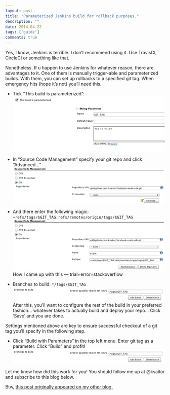 ```yaml
---
layout: post
title: "Parameterized Jenkins build for rollback purposes."
description: ""
date: 2014-04-22
tags: ['guide']
comments: true
---
```



Yes, I know, Jenkins is terrible. I don’t recommend using it. Use TravisCI, CircleCI or something like that.

Nonetheless. If u happen to use Jenkins for whatever reason, there are advantages to it. One of them is manually trigger-able and parameterized builds. With them, you can set up rollbacks to a specified git tag.
When emergency hits (hope it’s not) you’ll need this.

- Tick “This build is parameterized”:
![1](/images/parameterized-jenkins-build-for-rollback-purposes/1.png)

- In “Source Code Management” specify your git repo and click “Advanced…”
![2](/images/parameterized-jenkins-build-for-rollback-purposes/2.png)

- And there enter the following magic: `+refs/tags/$GIT_TAG:refs/remotes/origin/tags/$GIT_TAG`
![3](/images/parameterized-jenkins-build-for-rollback-purposes/3.png)
How I came up with this — trial+error+stackoverflow

- Branches to build: `*/tags/$GIT_TAG`
![4](/images/parameterized-jenkins-build-for-rollback-purposes/4.png)
After this, you’ll want to configure the rest of the build in your preferred fashion… whatever takes to actually build and deploy your repo… Click ‘Save’ and you are done.

Settings mentioned above are key to ensure successful checkout of a git tag you’ll specify in the following step.

- Click “Build with Parameters” in the top left menu. Enter git tag as a parameter. Click “Build” and profit!
![4](/images/parameterized-jenkins-build-for-rollback-purposes/4.png)

Let me know how did this work for you!
You should follow me up at @ksaitor and subscribe to this blog below.

Btw, [this post originally appeared on my other blog.](http://blog.ramanshalupau.com/parameterized-jenkins-build-for-rollback-purposes) 
